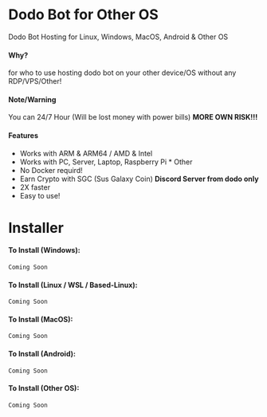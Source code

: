 # Dodo Bot for Other OS
Dodo Bot Hosting for Linux, Windows, MacOS, Android & Other OS

#### Why?
for who to use hosting dodo bot on your other device/OS without any RDP/VPS/Other!

#### Note/Warning
You can 24/7 Hour (Will be lost money with power bills) **MORE OWN RISK!!!**

#### Features
- Works with ARM & ARM64 / AMD & Intel
- Works with PC, Server, Laptop, Raspberry Pi * Other
- No Docker requird!
- Earn Crypto with SGC (Sus Galaxy Coin) **Discord Server from dodo only**
- 2X faster
- Easy to use!

# Installer
#### To Install (Windows):
```
Coming Soon
```

#### To Install (Linux / WSL / Based-Linux):
```
Coming Soon
```

#### To Install (MacOS):
```
Coming Soon
```

#### To Install (Android):
```
Coming Soon
```

#### To Install (Other OS):
```
Coming Soon
```

